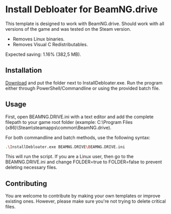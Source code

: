 # Install Debloater for BeamNG.drive

This template is designed to work with BeamNG.drive. Should work with all versions of the game and was tested on the Steam version. 
- Removes Linux binaries.
- Removes Visual C Redistributables.

Expected saving: 1.16% (382,5 MB).

## Installation

[Download](https://github.com/neatodev/InstallDebloater/blob/main/templates/BEAMNG.DRIVE/BEAMNG.DRIVE.zip) and put the folder next to InstallDebloater.exe. Run the program either through PowerShell/Commandline or using the provided batch file.

## Usage

First, open BEAMNG.DRIVE.ini with a text editor and add the complete filepath to your game root folder (example: C:\Program Files (x86)\Steam\steamapps\common\BeamNG.drive).

For both commandline and batch methods, use the following syntax:

```bash
.\InstallDebloater.exe BEAMNG.DRIVE\BEAMNG.DRIVE.ini
```
This will run the script.
If you are a Linux user, then go to the BEAMNG.DRIVE.ini and change FOLDER=true to FOLDER=false to prevent deleting necessary files.

## Contributing
You are welcome to contribute by making your own templates or improve existing ones. However, please make sure you're not trying to delete critical files.
